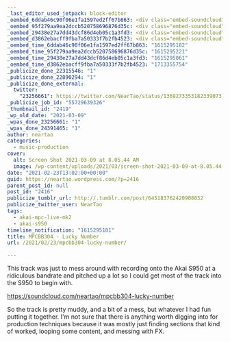```yaml
---
_last_editor_used_jetpack: block-editor
_oembed_6ddab46c90f06e1fa1597ed2ff67b863: <div class="embed-soundcloud"><iframe title="MPCBB304 - Lucky Number by NearTao" width="584" height="400" scrolling="no" frameborder="no" src="https://w.soundcloud.com/player/?visual=true&url=https%3A%2F%2Fapi.soundcloud.com%2Ftracks%2F991477564&show_artwork=true&maxwidth=584&maxheight=876&dnt=1"></iframe></div>
_oembed_95f279aa9ea2dccb520758696876d35c: <div class="embed-soundcloud"><iframe title="MPCBB304 - Lucky Number by NearTao" width="500" height="400" scrolling="no" frameborder="no" src="https://w.soundcloud.com/player/?visual=true&url=https%3A%2F%2Fapi.soundcloud.com%2Ftracks%2F991477564&show_artwork=true&maxwidth=500&maxheight=750&dnt=1"></iframe></div>
_oembed_29438e27a7dd43dcf86d4eb05c1a3fd3: <div class="embed-soundcloud"><iframe title="MPCBB304 - Lucky Number by NearTao" width="750" height="400" scrolling="no" frameborder="no" src="https://w.soundcloud.com/player/?visual=true&url=https%3A%2F%2Fapi.soundcloud.com%2Ftracks%2F991477564&show_artwork=true&maxwidth=750&maxheight=1000&dnt=1"></iframe></div>
_oembed_d3862ebacff9fba7a50333f7b2fb4523: <div class="embed-soundcloud"><iframe title="MPCBB304 - Lucky Number by NearTao" width="500" height="400" scrolling="no" frameborder="no" src="https://w.soundcloud.com/player/?visual=true&url=https%3A%2F%2Fapi.soundcloud.com%2Ftracks%2F991477564&show_artwork=true&maxheight=750&maxwidth=500"></iframe></div>
_oembed_time_6ddab46c90f06e1fa1597ed2ff67b863: "1615295182"
_oembed_time_95f279aa9ea2dccb520758696876d35c: "1615295221"
_oembed_time_29438e27a7dd43dcf86d4eb05c1a3fd3: "1615295061"
_oembed_time_d3862ebacff9fba7a50333f7b2fb4523: "1713355754"
_publicize_done_22315546: "1"
_publicize_done_22890294: "1"
_publicize_done_external:
  twitter:
    "23256661": https://twitter.com/NearTao/status/1369273353182339073
_publicize_job_id: "55729639326"
_thumbnail_id: "2419"
_wp_old_date: "2021-03-09"
_wpas_done_23256661: "1"
_wpas_done_24391465: "1"
author: neartao
categories:
  - music-production
cover:
  alt: Screen Shot 2021-03-09 at 8.05.44 AM
  image: /wp-content/uploads/2021/03/screen-shot-2021-03-09-at-8.05.44-am.png
date: "2021-02-23T13:02:00+00:00"
guid: https://neartao.wordpress.com/?p=2416
parent_post_id: null
post_id: "2416"
publicize_tumblr_url: http://.tumblr.com/post/645183762420908032
publicize_twitter_user: NearTao
tags:
  - akai-mpc-live-mk2
  - akai-s950
timeline_notification: "1615295181"
title: MPCBB304 - Lucky Number
url: /2021/02/23/mpcbb304-lucky-number/

---
```

This track was just to mess around with recording onto the Akai S950 at a ridiculous bandrate and pitched up a lot so I could get most of the track into the S950 to begin with.

https://soundcloud.com/neartao/mpcbb304-lucky-number

So the track is pretty muddy, and a bit of a mess, but whatever I had fun putting it together. I'm not sure that there is anything worth digging into for production techniques because it was mostly just finding sections that kind of worked, looping some content, and messing with FX.
